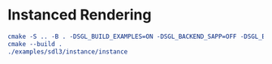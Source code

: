 # Instanced Rendering

```cmake
cmake -S .. -B . -DSGL_BUILD_EXAMPLES=ON -DSGL_BACKEND_SAPP=OFF -DSGL_BACKEND_SDL3=ON
cmake --build .
./examples/sdl3/instance/instance
```

<!-- ![triangle_macos](triangle.png) -->